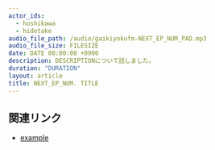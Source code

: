 ```yaml
---
actor_ids:
  - hoshikawa
  - hidetake
audio_file_path: /audio/gaikiyokufm-NEXT_EP_NUM_PAD.mp3
audio_file_size: FILESIZE
date: DATE 00:00:00 +0900
description: DESCRIPTIONについて話しました。
duration: "DURATION"
layout: article
title: NEXT_EP_NUM. TITLE
---
```


## 関連リンク

- [example](https://example.com)

